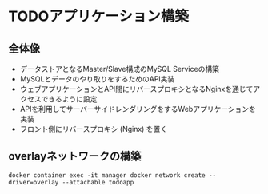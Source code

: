 # TODOアプリケーション構築
## 全体像
- データストアとなるMaster/Slave構成のMySQL Serviceの構築
- MySQLとデータのやり取りをするためのAPI実装
- ウェブアプリケーションとAPI間にリバースプロキシとなるNginxを通じてアクセスできるように設定
- APIを利用してサーバーサイドレンダリングをするWebアプリケーションを実装
- フロント側にリバースプロキシ (Nginx) を置く

## overlayネットワークの構築

```
docker container exec -it manager docker network create --driver=overlay --attachable todoapp
```
